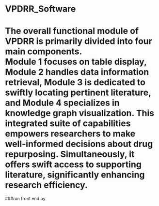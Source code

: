 # VPDRR_Software
The overall functional module of VPDRR is primarily divided into four main components.  
Module 1 focuses on table display, Module 2 handles data information retrieval, Module 3 is dedicated to swiftly locating pertinent literature, and Module 4 specializes in knowledge graph visualization. 
This integrated suite of capabilities empowers researchers to make well-informed decisions about drug repurposing.  Simultaneously, it offers swift access to supporting literature, significantly enhancing research efficiency.
=================================================================================================================================================================================================================================
###run front end.py
